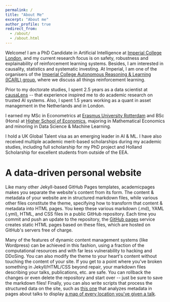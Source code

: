 ```yaml
---
permalink: /
title: "About Me"
excerpt: "About me"
author_profile: true
redirect_from: 
  - /about/
  - /about.html
---
```


Welcome! I am a PhD Candidate in Artificial Intelligence at [Imperial College London](https://www.imperial.ac.uk/), and my current research focus is on safety, robustness and explainability of reinforcement learning systems. Besides, I am interested in causality, statistics and systematic investing. At Imperial, I am one of the organisers of the [Imperial College Autonomous Reasoning & Learning (ICARL) group](https://icarl.doc.ic.ac.uk/home), where we discuss all things reinforcement learning.

Prior to my doctorate studies, I spent 2.5 years as a data scientist at [causaLens](https://causalens.com/) -- that experience inspired me to do academic research on trusted AI systems. Also, I spent 1.5 years working as a quant in asset management in the Netherlands and in London.

I earned my MSc in Econometrics at [Erasmus University Rotterdam](https://www.eur.nl/en) and BSc (Hons) at [Higher School of Economics](https://www.hse.ru/en/), majoring in Mathematical Economics and minoring in Data Science & Machine Learning. 

I hold a UK Global Talent visa as an emerging leader in AI & ML. I have also received multiple academic merit-based scholarships during my academic studies, including full scholarship for my PhD project and Holland Scholarship for excellent students from outside of the EEA.

A data-driven personal website
======
Like many other Jekyll-based GitHub Pages templates, academicpages makes you separate the website's content from its form. The content & metadata of your website are in structured markdown files, while various other files constitute the theme, specifying how to transform that content & metadata into HTML pages. You keep these various markdown (.md), YAML (.yml), HTML, and CSS files in a public GitHub repository. Each time you commit and push an update to the repository, the [GitHub pages](https://pages.github.com/) service creates static HTML pages based on these files, which are hosted on GitHub's servers free of charge.

Many of the features of dynamic content management systems (like Wordpress) can be achieved in this fashion, using a fraction of the computational resources and with far less vulnerability to hacking and DDoSing. You can also modify the theme to your heart's content without touching the content of your site. If you get to a point where you've broken something in Jekyll/HTML/CSS beyond repair, your markdown files describing your talks, publications, etc. are safe. You can rollback the changes or even delete the repository and start over -- just be sure to save the markdown files! Finally, you can also write scripts that process the structured data on the site, such as [this one](https://github.com/academicpages/academicpages.github.io/blob/master/talkmap.ipynb) that analyzes metadata in pages about talks to display [a map of every location you've given a talk](https://academicpages.github.io/talkmap.html).
